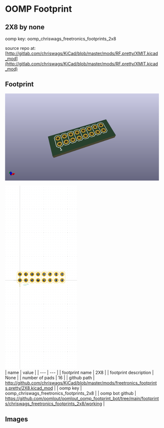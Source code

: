 # OOMP Footprint  
## 2X8  by none  
  
oomp key: oomp_chriswags_freetronics_footprints_2x8  
  
source repo at: [http://gitlab.com/chriswags/KiCad/blob/master/mods/RF.pretty/XMIT.kicad_mod](http://gitlab.com/chriswags/KiCad/blob/master/mods/RF.pretty/XMIT.kicad_mod)  
## Footprint  
  
[![working_kicad_pcb_3d.png](working_kicad_pcb_3d_600.png)](working_kicad_pcb_3d.png)  
  
[![working.png](working_600.png)](working.png)  
| name | value | 
| --- | --- | 
| footprint name | 2X8 | 
| footprint description | None | 
| number of pads | 16 | 
| github path | http://github.com/chriswags/KiCad/blob/master/mods/freetronics_footprints.pretty/2X8.kicad_mod | 
| oomp key | oomp_chriswags_freetronics_footprints_2x8 | 
| oomp bot github | https://github.com/oomlout/oomlout_oomp_footprint_bot/tree/main/footprints/chriswags_freetronics_footprints_2x8/working | 
## Images  
